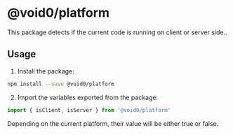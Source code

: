 # @void0/platform

This package detects if the current code is running on client or server side..

## Usage

1. Install the package:

```sh
npm install --save @void0/platform
```

2. Import the variables exported from the package:

```js
import { isClient, isServer } from '@void0/platform'
```

Depending on the current platform, their value will be either true or false.
